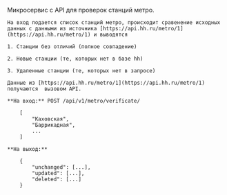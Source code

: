 Микросервис с API для проверок станций метро.

    На вход подается список станций метро, происходит сравенение исходных данных с данными из источника [https://api.hh.ru/metro/1](https://api.hh.ru/metro/1) и выводятся

    1. Станции без отличий (полное совпадение)

    2. Новые станции (те, которых нет в базе hh)

    3. Удаленные станции (те, которых нет в запросе)

    Данные из [https://api.hh.ru/metro/1](https://api.hh.ru/metro/1) получаются  вызовом API.

    **На вход:** POST /api/v1/metro/verificate/

        [
        	"Каховская",
        	"Баррикадная",
        	...
        ]

    **На выход:**

        {	
        	"unchanged": [...],
        	"updated": [...],
        	"deleted": [...]
        }
